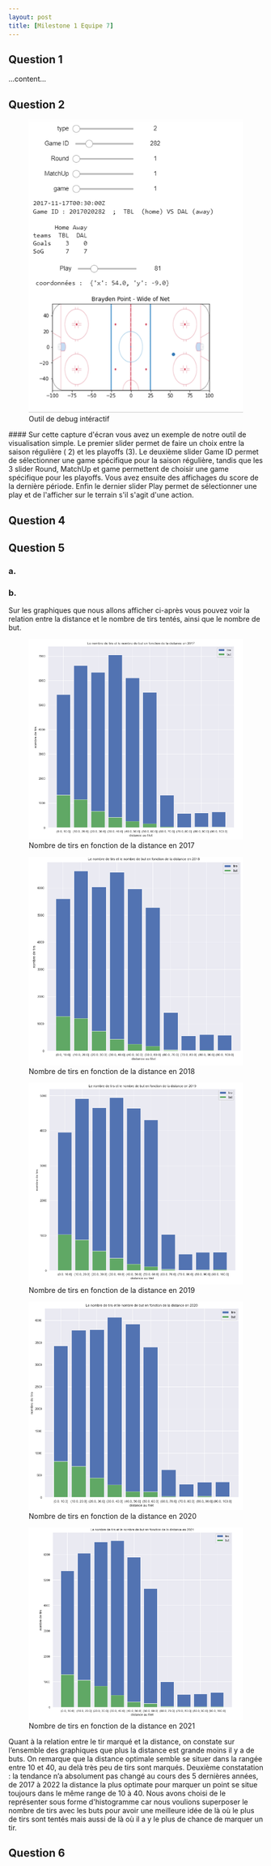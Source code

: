 ```yaml
---
layout: post
title: [Milestone 1 Equipe 7]
---
```


## Question 1

...content...

## Question 2


<figure>
  <img
  src="/assets/images/Capture question 2.png"
  alt="Outil de debug intéractif">
  <figcaption>Outil de debug intéractif</figcaption>
</figure>
#### Sur cette capture d'écran vous avez un exemple de notre outil de visualisation simple. Le premier slider permet de faire un choix entre la saison régulière ( 2) et les playoffs (3). Le deuxième slider Game ID permet de sélectionner une game spécifique pour la saison régulière, tandis que les 3 slider Round, MatchUp et game permettent de choisir une game spécifique pour les playoffs. Vous avez ensuite des affichages du score de la dernière période. Enfin le dernier slider Play permet de sélectionner une play et de l'afficher sur le terrain s'il s'agit d'une action.  
 
## Question 4



## Question 5
### a.
### b. 

Sur les graphiques que nous allons afficher ci-après vous pouvez voir la relation entre la distance et le nombre de tirs tentés, ainsi que le nombre de but.
<figure>
  <img
  src="/assets/images/but_2017.png"
  alt="Outil de debug intéractif">
  <figcaption>Nombre de tirs en fonction de la distance en 2017</figcaption>
</figure>

<figure>
  <img
  src="/assets/images/but_2018.png"
  alt="Outil de debug intéractif">
  <figcaption>Nombre de tirs en fonction de la distance en 2018</figcaption>
</figure>

<figure>
  <img
  src="/assets/images/but_2019.png"
  alt="Outil de debug intéractif">
  <figcaption>Nombre de tirs en fonction de la distance en 2019</figcaption>
</figure>

<figure>
  <img
  src="/assets/images/but_2020.png"
  alt="Outil de debug intéractif">
  <figcaption>Nombre de tirs en fonction de la distance en 2020</figcaption>
</figure>

<figure>
  <img
  src="/assets/images/but_2021.png"
  alt="Outil de debug intéractif">
  <figcaption>Nombre de tirs en fonction de la distance en 2021</figcaption>
</figure>

Quant à la relation entre le tir marqué et la distance, on constate sur l’ensemble des graphiques que plus la distance est grande moins il y a de buts.  On remarque que la distance optimale semble se situer dans la rangée entre 10 et 40, au delà très peu de tirs sont marqués. Deuxième constatation : la tendance n’a absolument pas changé au cours des 5 dernières années, de 2017 à 2022 la distance la plus optimate pour marquer un point se situe toujours dans le même range de 10 à 40. Nous avons choisi de le représenter sous forme d'histogramme car nous voulions superposer le nombre de tirs avec les buts pour avoir une meilleure idée de là où le plus de tirs sont tentés mais aussi de là où il a y le plus de chance de marquer un tir.


## Question 6



